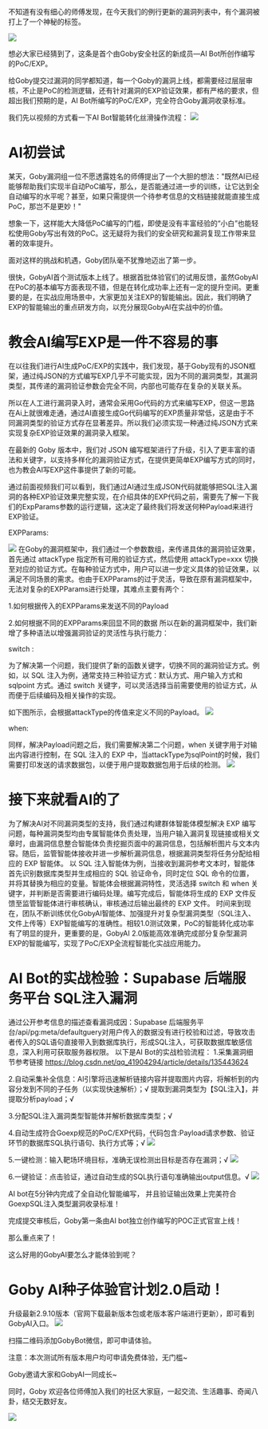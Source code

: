 不知道有没有细心的师傅发现，在今天我们的例行更新的漏洞列表中，有个漏洞被打上了一个神秘的标签。

**![](https://s3.bmp.ovh/imgs/2024/11/22/da58c99c47a976a3.webp)**

想必大家已经猜到了，这条是首个由Goby安全社区的新成员—AI Bot所创作编写的PoC/EXP。

给Goby提交过漏洞的同学都知道，每一个Goby的漏洞上线，都需要经过层层审核，不止是PoC的检测逻辑，还有针对漏洞的EXP验证效果，都有严格的要求，但超出我们预期的是，AI Bot所编写的PoC/EXP，完全符合Goby漏洞收录标准。

我们先以视频的方式看一下AI Bot智能转化丝滑操作流程：
**![](https://s3.bmp.ovh/imgs/2024/11/22/e20edd0c3d6f2c30.gif)**


# AI初尝试

某天，Goby漏洞组一位不愿透露姓名的师傅提出了一个大胆的想法："既然AI已经能够帮助我们实现半自动PoC编写，那么，是否能通过进一步的训练，让它达到全自动编写的水平呢？甚至，如果只需提供一个待参考信息的文档链接就能直接生成PoC，那岂不是更妙！"

想象一下，这样能大大降低PoC编写的门槛，即使是没有丰富经验的“小白”也能轻松使用Goby写出有效的PoC。这无疑将为我们的安全研究和漏洞复现工作带来显著的效率提升。

面对这样的挑战和机遇，Goby团队毫不犹豫地迈出了第一步。

很快，GobyAI首个测试版本上线了。根据首批体验官们的试用反馈，虽然GobyAI在PoC的基本编写方面表现不错，但是在转化成功率上还有一定的提升空间。更重要的是，在实战应用场景中，大家更加关注EXP的智能输出。因此，我们明确了EXP的智能输出的重点研发方向，以充分展现GobyAI在实战中的价值。

# 教会AI编写EXP是一件不容易的事
在以往我们进行AI生成PoC/EXP的实践中，我们发现，基于Goby现有的JSON框架，通过纯JSON的方式编写EXP几乎不可能实现，因为不同的漏洞类型，其漏洞类型，其传递的漏洞验证参数会完全不同，内部也可能存在复杂的关联关系。

所以在人工进行漏洞录入时，通常会采用Go代码的方式来编写EXP，但这一思路在Ai上就很难走通，通过AI直接生成Go代码编写的EXP质量非常低，这是由于不同漏洞类型的验证方式存在显著差异。所以我们必须实现一种通过纯JSON方式来实现复杂EXP验证效果的漏洞录入框架。

在最新的 Goby 版本中，我们对 JSON 编写框架进行了升级，引入了更丰富的语法和关键字，以支持多样化的漏洞验证方式，在提供更简单EXP编写方式的同时，也为教会AI写EXP这件事提供了新的可能。

通过前面视频我们可以看到，我们通过AI通过生成JSON代码就能够把SQL注入漏洞的各种EXP验证效果完整实现，在介绍具体的EXP代码之前，需要先了解一下我们的ExpParams参数的运行逻辑，这决定了最终我们将发送何种Payload来进行EXP验证。

EXPParams:

**![](https://s3.bmp.ovh/imgs/2024/11/22/645918494da79f84.webp)**
在Goby的漏洞框架中，我们通过一个参数数组，来传递具体的漏洞验证效果，首先通过 attackType 指定所有可用的验证方式，然后使用 attackType=xxx 切换至对应的验证方式。在每种验证方式中，用户可以进一步定义具体的验证效果，以满足不同场景的需求。也由于EXPParams的过于灵活，导致在原有漏洞框架中，无法对复杂的EXPParams进行处理，其难点主要有两个：

1.如何根据传入的EXPParams来发送不同的Payload

2.如何根据不同的EXPParams来回显不同的数据
所以在新的漏洞框架中，我们新增了多种语法以增强漏洞验证的灵活性与执行能力：

switch :

为了解决第一个问题，我们提供了新的函数关键字，切换不同的漏洞验证方式。例如，以 SQL 注入为例，通常支持三种验证方式：默认方式、用户输入方式和 sqlpoint 方式。通过 switch 关键字，可以灵活选择当前需要使用的验证方式，从而便于后续编码及相关操作的实现。

如下图所示，会根据attackType的传值来定义不同的Payload。
**![](https://s3.bmp.ovh/imgs/2024/11/22/168d44bf08be101c.webp)**

when:

同样，解决Payload问题之后，我们需要解决第二个问题，when 关键字用于对输出内容进行控制，在 SQL 注入的 EXP 中，当attackType为sqlPoint的时候，我们需要打印发送的请求数据包，以便于用户提取数据包用于后续的检测。
**![](https://s3.bmp.ovh/imgs/2024/11/22/b9e6f8fe0e91ab6c.webp)**

# 接下来就看AI的了

为了解决AI对不同漏洞类型的支持，我们通过构建群体智能体模型解决 EXP 编写问题，每种漏洞类型均由专属智能体负责处理，当用户输入漏洞复现链接或相关文章时，由漏洞信息整合智能体负责挖掘页面中的漏洞信息，包括解析图片与文本内容。随后，监管智能体接收并进一步解析漏洞信息，根据漏洞类型将任务分配给相应的 EXP 智能体。
以 SQL 注入智能体为例，当接收到漏洞参考文本时，智能体首先识别数据库类型并生成相应的 SQL 验证命令，同时定位 SQL 命令的位置，并将其替换为相应的变量。智能体会根据漏洞特性，灵活选择 switch 和 when 关键字，并判断是否需要进行编码处理。编写完成后，智能体将生成的 EXP 文件反馈至监管智能体进行审核确认，审核通过后输出最终的 EXP 文件。
时间来到现在，团队不断训练优化GobyAI智能体、加强提升对复杂型漏洞类型（SQL注入、文件上传等）EXP智能编写的准确性。相较1.0测试效果，PoC的智能转化成功率有了明显的提升，更重要的是，GobyAI 2.0版能高效准确完成部分复杂型漏洞EXP的智能编写，实现了PoC/EXP全流程智能化实战应用能力。

# AI Bot的实战检验：Supabase 后端服务平台 SQL注入漏洞
通过公开参考信息的描述查看漏洞成因：Supabase 后端服务平台/api/pg:meta/defaultguery对用户传入的数据没有进行校验和过滤，导致攻击者传入的SQL语句直接带入到数据库执行，形成SQL注入，可获取数据库敏感信息，深入利用可获取服务器权限。
以下是AI Bot的实战检验流程：
1.采集漏洞细节参考链接 https://blog.csdn.net/qq_41904294/article/details/135443624

2.自动采集补全信息：AI引擎将迅速解析链接内容并提取图片内容，将解析到的内容分发到不同的子任务（以实现快速解析）；√
提取到漏洞类型为【SQL注入】，并提取分析payload；√

3.分配SQL注入漏洞类型智能体并解析数据库类型；√

4.自动生成符合Goexp规范的PoC/EXP代码，代码包含:Payload请求参数、验证环节的数据库SQL执行语句、执行方式等；√
**![](https://s3.bmp.ovh/imgs/2024/11/22/3dc44275c8549c71.webp)**

5.一键检测：输入靶场环境目标，准确无误检测出目标是否存在漏洞；√
**![](https://s3.bmp.ovh/imgs/2024/11/22/7e1e51bdd3c32b33.webp)**

6.一键验证：点击验证，通过自动生成的SQL执行语句准确输出output信息。√
**![](https://s3.bmp.ovh/imgs/2024/11/22/0d3d2c10c40ac2db.webp)**

AI bot在5分钟内完成了全自动化智能编写， 并且验证输出效果上完美符合GoexpSQL注入类型漏洞收录标准！

完成提交审核后，Goby第一条由AI bot独立创作编写的POC正式官宣上线！

那么重点来了！

这么好用的GobyAI要怎么才能体验到呢？

# Goby AI种子体验官计划2.0启动！
升级最新2.9.10版本（官网下载最新版本包或老版本客户端进行更新），即可看到GobyAI入口。
**![](https://s3.bmp.ovh/imgs/2024/11/22/745c9c7f98940cc0.webp)**

扫描二维码添加GobyBot微信，即可申请体验。

注意：本次测试所有版本用户均可申请免费体验，无门槛~

Goby邀请大家和GobyAI一同成长~

同时，Goby 欢迎各位师傅加入我们的社区大家庭，一起交流、生活趣事、奇闻八卦，结交无数好友。

**![](https://s3.bmp.ovh/imgs/2024/11/22/1ccf55e76bb5402a.webp)**
